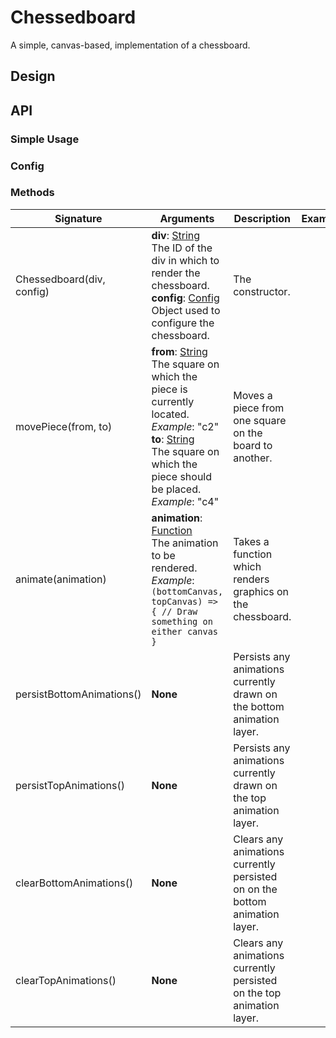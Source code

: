 # Chessedboard

A simple, canvas-based, implementation of a chessboard.

## Design

## API

### Simple Usage


### Config


### Methods

| **Signature** | **Arguments** | **Description** | **Example** |
|--|--|--|--|
| Chessedboard(div, config) | **div**: [String](https://developer.mozilla.org/en-US/docs/Web/JavaScript/Reference/Global_Objects/String)<br>The ID of the div in which to render the chessboard.<br>**config**: [Config](#Config)<br>Object used to configure the chessboard.| The constructor. |
| movePiece(from, to)| **from**: [String](https://developer.mozilla.org/en-US/docs/Web/JavaScript/Reference/Global_Objects/String)<br>The square on which the piece is currently located. _Example_: "c2"<br>**to**: [String](https://developer.mozilla.org/en-US/docs/Web/JavaScript/Reference/Global_Objects/String)<br>The square on which the piece should be placed. _Example_: "c4"| Moves a piece from one square on the board to another.||
| animate(animation) | **animation**: [Function](https://developer.mozilla.org/en-US/docs/Web/JavaScript/Reference/Functions)<br>The animation to be rendered. _Example_:<br> `(bottomCanvas, topCanvas) => { // Draw something on either canvas }`| Takes a function which renders graphics on the chessboard. |
|persistBottomAnimations()| **None** | Persists any animations currently drawn on the bottom animation layer. ||
|persistTopAnimations()| **None** | Persists any animations currently drawn on the top animation layer.||
|clearBottomAnimations()| **None** | Clears any animations currently persisted on on the bottom animation layer.||
|clearTopAnimations()| **None** | Clears any animations currently persisted on the top animation layer.||
